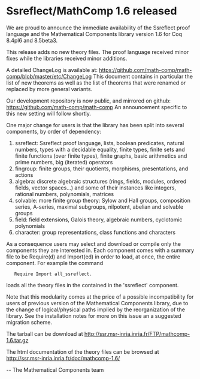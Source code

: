 # Ssreflect/MathComp 1.6 released

We are proud to announce the immediate availability of the
Ssreflect proof language and the Mathematical Components library
version 1.6 for Coq 8.4pl6 and 8.5beta3.

This release adds no new theory files.  The proof language
received minor fixes while the libraries received minor additions.

A detailed ChangeLog is available at:
  https://github.com/math-comp/math-comp/blob/master/etc/ChangeLog
This document contains in particular the list of new theorems as well
as the list of theorems that were renamed or replaced by more
general variants.


Our development repository is now public, and mirrored on github:
  https://github.com/math-comp/math-comp
An announcement specific to this new setting will follow shortly.

One major change for users is that the library has been split into
several components, by order of dependency:

  1. ssreflect: Ssreflect proof language, lists, boolean predicates, natural
     numbers, types with a decidable equality, finite types, finite
     sets and finite functions (over finite types), finite graphs,
     basic arithmetics and prime numbers, big (iterated) operators
  2. fingroup: finite groups, their quotients, morphisms,
     presentations, and actions
  3. algebra: discrete algebraic structures (rings, fields, modules,
     ordered fields, vector spaces...) and some of their instances like
     integers, rational numbers, polynomials, matrices
  4. solvable: more finite group theory: Sylow and Hall groups,
     composition series, A-series, maximal subgroups, nilpotent,
     abelian and solvable groups
  5. field: field extensions, Galois theory, algebraic numbers, cyclotomic
     polynomials
  6. character: group representations, class functions and characters

As a consequence users may select and download or compile only the
components they are interested in. Each component comes with a summary
file to be Require(d) and Import(ed) in order to load, at once, the
entire component. For example the command

       Require Import all_ssreflect.

loads all the theory files in the contained in the 'ssreflect'
component.

Note that this modularity comes at the price of a possible
incompatibility for users of previous version of the Mathematical
Components library, due to the change of logical/physical paths
implied by the reorganization of the library. See the installation
notes for more on this issue an a suggested migration scheme.

The tarball can be download at
http://ssr.msr-inria.inria.fr/FTP/mathcomp-1.6.tar.gz


The html documentation of the theory files can be browsed at http://ssr.msr-inria.inria.fr/doc/mathcomp-1.6/

-- The Mathematical Components team
